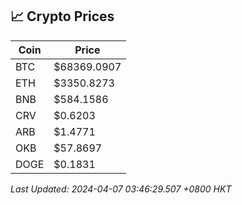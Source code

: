 ## 📈 Crypto Prices

| Coin | Price |
| ---- | ----- |
| BTC | $68369.0907 |
| ETH | $3350.8273 |
| BNB | $584.1586 |
| CRV | $0.6203 |
| ARB | $1.4771 |
| OKB | $57.8697 |
| DOGE | $0.1831 |

_Last Updated: 2024-04-07 03:46:29.507 +0800 HKT_